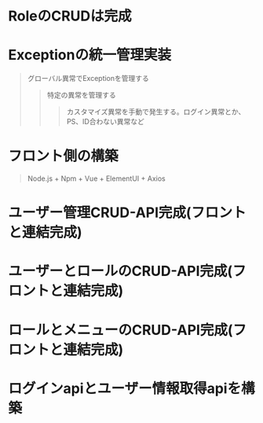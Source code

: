 # RoleのCRUDは完成
# Exceptionの統一管理実装
> グローバル異常でExceptionを管理する
>> 特定の異常を管理する
>>> カスタマイズ異常を手動で発生する。ログイン異常とか、PS、ID合わない異常など
# フロント側の構築
> Node.js + Npm + Vue + ElementUI + Axios
# ユーザー管理CRUD-API完成(フロントと連結完成)
# ユーザーとロールのCRUD-API完成(フロントと連結完成)
# ロールとメニューのCRUD-API完成(フロントと連結完成)
# ログインapiとユーザー情報取得apiを構築

